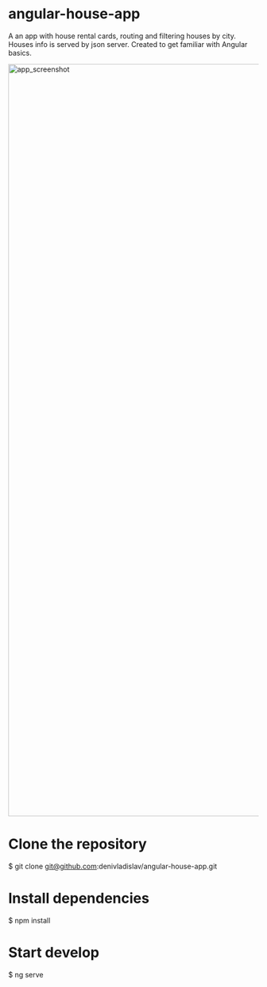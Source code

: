 # angular-house-app

A an app with house rental cards, routing and filtering houses by city. Houses info is served by json server.
Created to get familiar with Angular basics.

<img width="1512" alt="app_screenshot" src="https://github.com/user-attachments/assets/b5e693e5-7b93-4e3a-9883-5fe49b03cbaa">

# Clone the repository
$ git clone git@github.com:denivladislav/angular-house-app.git

# Install dependencies
$ npm install

# Start develop
$ ng serve
